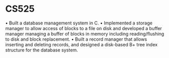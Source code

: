 # CS525

• Built a database management system in C.
• Implemented a storage manager to allow access of blocks to a file on disk and developed a buffer manager managing a buffer of blocks in memory including reading/flushing to disk and block replacement.
• Built a record manager that allows inserting and deleting records, and designed a disk-based B+ tree index structure for the database system.
